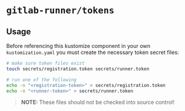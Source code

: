 # `gitlab-runner/tokens`

## Usage

Before referencing this kustomize component in your own `kustomization.yaml`
you must create the necessary token secret files:

```sh
# make sure token files exist
touch secrets/registration.token secrets/runner.token

# run one of the following
echo -n "<registration-token>" > secrets/registration.token
echo -n "<runner-token>" > secrets/runner.token
```

> **NOTE:** These files should not be checked into source control!
